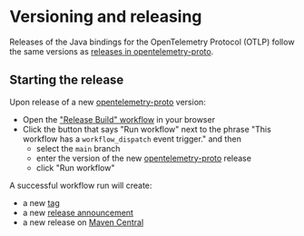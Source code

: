 # Versioning and releasing

Releases of the Java bindings for the OpenTelemetry Protocol (OTLP) follow the same versions
as [releases in opentelemetry-proto](https://github.com/open-telemetry/opentelemetry-proto/releases).

## Starting the release

Upon release of a new [opentelemetry-proto](https://github.com/open-telemetry/opentelemetry-proto) version:

- Open
  the ["Release Build" workflow](https://github.com/open-telemetry/opentelemetry-proto-java/actions/workflows/release-build.yml)
  in your browser
- Click the button that says "Run workflow" next to the phrase "This workflow has a
  `workflow_dispatch` event trigger." and then
  - select the `main` branch
  - enter the version of the new [opentelemetry-proto](https://github.com/open-telemetry/opentelemetry-proto) release
  - click "Run workflow"

A successful workflow run will create:
- a new [tag](https://github.com/open-telemetry/opentelemetry-proto-java/tags)
- a new [release announcement](https://github.com/open-telemetry/opentelemetry-proto-java/releases)
- a new release
  on [Maven Central](https://search.maven.org/artifact/io.opentelemetry.proto/opentelemetry-proto)

